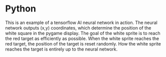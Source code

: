 # Python
This is an example of a tensorflow AI neural network in action.
The neural network outputs (x,y) coordinates, which determine the position of the white square in the pygame display.
The goal of the white sprite is to reach the red target as efficiently as possible. 
When the white sprite reaches the red target, the position of the target is reset randomly. 
How the white sprite reaches the target is entirely up to the neural network. 
